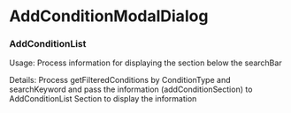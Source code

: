 # AddConditionModalDialog

### AddConditionList

Usage: Process information for displaying the section below the searchBar 

Details: Process getFilteredConditions by ConditionType and searchKeyword and pass the information \(addConditionSection\) to AddConditionList Section to display the information

